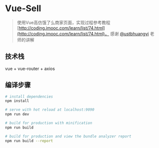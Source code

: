 # Vue-Sell

> 使用Vue高仿饿了么商家页面，实现过程参考教程
[http://coding.imooc.com/learn/list/74.html](http://coding.imooc.com/learn/list/74.html)，
感谢 [@ustbhuangyi](https://github.com/ustbhuangyi) 老师的讲解

## 技术栈

vue + vue-router + axios

## 编译步骤

``` bash
# install dependencies
npm install

# serve with hot reload at localhost:9090
npm run dev

# build for production with minification
npm run build

# build for production and view the bundle analyzer report
npm run build --report
```

